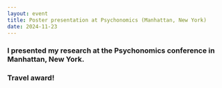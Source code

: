 ```yaml
---
layout: event
title: Poster presentation at Psychonomics (Manhattan, New York)
date: 2024-11-23
---
```

### I presented my research at the Psychonomics conference in Manhattan, New York.

### Travel award!
